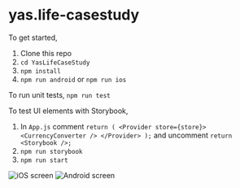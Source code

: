 # yas.life-casestudy

To get started,
1. Clone this repo
2. `cd YasLifeCaseStudy`
3. `npm install`
4. `npm run android` or `npm run ios`

To run unit tests,
`npm run test`

To test UI elements with Storybook,
1. In `App.js` comment `return (
		<Provider store={store}>
			<CurrencyConverter />
		</Provider>
	);` and uncomment `return <Storybook />;`
2. `npm run storybook`
3. `npm run start`

![iOS screen](https://i.imgur.com/M0eWDDP.png)
![Android screen](https://imgur.com/3Mq8qVh.png)
